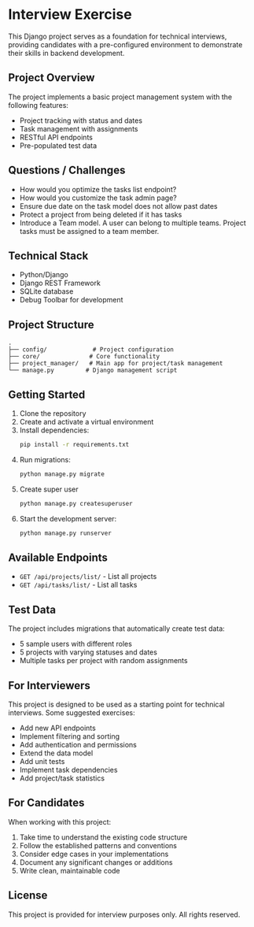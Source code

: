# Interview Exercise

This Django project serves as a foundation for technical interviews, providing candidates with a pre-configured environment to demonstrate their skills in backend development.

## Project Overview

The project implements a basic project management system with the following features:

- Project tracking with status and dates
- Task management with assignments
- RESTful API endpoints
- Pre-populated test data

## Questions / Challenges

- How would you optimize the tasks list endpoint?
- How would you customize the task admin page?
- Ensure due date on the task model does not allow past dates
- Protect a project from being deleted if it has tasks
- Introduce a Team model. A user can belong to multiple teams. Project tasks must be assigned to a team member.

## Technical Stack

- Python/Django
- Django REST Framework
- SQLite database
- Debug Toolbar for development

## Project Structure

```
.
├── config/             # Project configuration
├── core/              # Core functionality
├── project_manager/   # Main app for project/task management
└── manage.py         # Django management script
```

## Getting Started

1. Clone the repository
2. Create and activate a virtual environment
3. Install dependencies:
   ```bash
   pip install -r requirements.txt
   ```
4. Run migrations:
   ```bash
   python manage.py migrate
   ```
5. Create super user
   ```bash
   python manage.py createsuperuser
   ```
6. Start the development server:
   ```bash
   python manage.py runserver
   ```

## Available Endpoints

- `GET /api/projects/list/` - List all projects
- `GET /api/tasks/list/` - List all tasks

## Test Data

The project includes migrations that automatically create test data:

- 5 sample users with different roles
- 5 projects with varying statuses and dates
- Multiple tasks per project with random assignments

## For Interviewers

This project is designed to be used as a starting point for technical interviews. Some suggested exercises:

- Add new API endpoints
- Implement filtering and sorting
- Add authentication and permissions
- Extend the data model
- Add unit tests
- Implement task dependencies
- Add project/task statistics

## For Candidates

When working with this project:

1. Take time to understand the existing code structure
2. Follow the established patterns and conventions
3. Consider edge cases in your implementations
4. Document any significant changes or additions
5. Write clean, maintainable code

## License

This project is provided for interview purposes only. All rights reserved.
